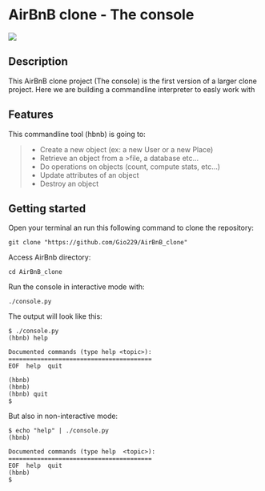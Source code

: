 # AirBnB clone - The console

![](https://s3.amazonaws.com/alx-intranet.hbtn.io/uploads/medias/2018/6/65f4a1dd9c51265f49d0.png?X-Amz-Algorithm=AWS4-HMAC-SHA256&X-Amz-Credential=AKIARDDGGGOUSBVO6H7D%2F20230104%2Fus-east-1%2Fs3%2Faws4_request&X-Amz-Date=20230104T073653Z&X-Amz-Expires=86400&X-Amz-SignedHeaders=host&X-Amz-Signature=3fa0af102eb0fc64310d1c9ad06953a114e2367be1ad3638a5e3dd52315af4fb)

## Description

This AirBnB clone project (The console) is the first version of a larger clone project.
Here we are building a commandline interpreter to easly work with

## Features

This commandline tool (hbnb) is going to:

> - Create a new object (ex: a new User or a new Place)
> - Retrieve an object from a >file, a database etc…
> - Do operations on objects (count, compute stats, etc…)
> - Update attributes of an object
> - Destroy an object

## Getting started

Open your terminal an run this following command to clone the repository:

    git clone "https://github.com/Gio229/AirBnB_clone"

Access AirBnb directory:

    cd AirBnB_clone

Run the console in interactive mode with:

    ./console.py

The output will look like this:

    $ ./console.py
    (hbnb) help

    Documented commands (type help <topic>):
    ========================================
    EOF  help  quit

    (hbnb) 
    (hbnb) 
    (hbnb) quit
    $

But also in non-interactive mode:

    $ echo "help" | ./console.py
    (hbnb)

    Documented commands (type help  <topic>):
    ========================================
    EOF  help  quit
    (hbnb) 
    $